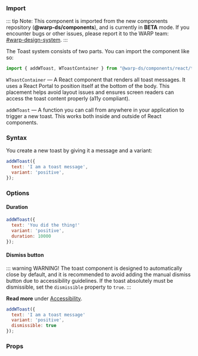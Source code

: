 ### Import

::: tip Note:
This component is imported from the new components repository (**@warp-ds/components**),
and is currently in **BETA** mode. If you encounter bugs or other issues, please report it to the WARP team: <br />[#warp-design-system](https://sch-chat.slack.com/archives/C04P0GYTHPV).
:::

The Toast system consists of two parts.
You can import the component like so:

```js
import { addWToast, WToastContainer } from "@warp-ds/components/react/toast";
```

`WToastContainer` — A React component that renders all toast messages. It uses a React Portal to position itself at the bottom of the body. This placement helps avoid layout issues and ensures screen readers can access the toast content properly (a11y compliant).

`addWToast` — A function you can call from anywhere in your application to trigger a new toast. This works both inside and outside of React components.

### Syntax

You create a new toast by giving it a message and a variant:

```js
addWToast({ 
  text: 'I am a toast message', 
  variant: 'positive', 
});
```

### Options

#### Duration

```js
addWToast({
  text: 'You did the thing!'
  variant: 'positive',
  duration: 10000
});
```

#### Dismiss button

::: warning WARNING! 
The toast component is designed to automatically close by default, and it is recommended to avoid adding the manual dismiss button due to accessibility guidelines. If the toast absolutely must be dismissible, set the `dismissible` property to `true`.
:::

**Read more** under [Accessibility](#accessibility).

```js
addWToast({
  text: 'I am a toast message'
  variant: 'positive',
  dismissible: true
});
```

### Props

<api-table type="react" component="Toast" />

